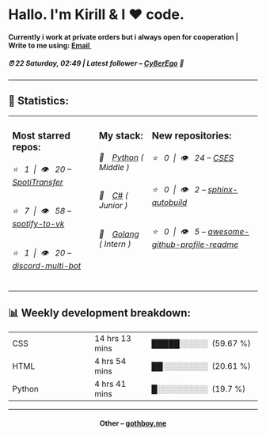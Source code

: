 
<h1>Hallo. I'm Kirill & I ❤️ code.</h1>
<h4>Currently i work at private orders but i always open for cooperation | Write to me using: <a href="mailto:git.xcaq@gmail.com">Email <img src="https://camo.githubusercontent.com/5bf17041186bbc591a286709593ee76baf2e4711/68747470733a2f2f6564656e742e6769746875622e696f2f537570657254696e7949636f6e732f696d616765732f7376672f676d61696c2e737667" width="10"></a></h4>
<h5>⏰ 22 Saturday, 02:49 | Latest follower – <a href="https://github.com/Cy8erEgo/" target="_blank">Cy8erEgo</a> 👋</h5>
<hr>
<h2>📝 Statistics: </h2>
<table>
  <tr>
    <td valign="top">
      <h3>Most starred repos: </h3>
            <h6>⭐️&nbsp;&nbsp;&nbsp;1&nbsp;&nbsp;|&nbsp;&nbsp;👁&nbsp;&nbsp;&nbsp;20 – <a href='https://github.com/xcaq/SpotiTransfer'>SpotiTransfer</a></h6> 
      <h6>⭐️&nbsp;&nbsp;&nbsp;7&nbsp;&nbsp;|&nbsp;&nbsp;👁&nbsp;&nbsp;&nbsp;58 – <a href='https://github.com/xcaq/spotify-to-vk'>spotify-to-vk</a></h6> 
      <h6>⭐️&nbsp;&nbsp;&nbsp;1&nbsp;&nbsp;|&nbsp;&nbsp;👁&nbsp;&nbsp;&nbsp;20 – <a href='https://github.com/xcaq/discord-multi-bot'>discord-multi-bot</a></h6> 
    </td>
    <td valign="top">
      <h3>My stack: </h3>
      <h6>📒&emsp;<a href="https://github.com/xcaq?tab=repositories&q=&type=&language=python">Python</a> ( Middle )</h6>
      <h6>📗&emsp;<a href="https://github.com/xcaq?tab=repositories&q=&type=&language=c%23">C#</a> ( Junior )</h6>
      <h6>📘&emsp;<a href="https://github.com/xcaq?tab=repositories&q=&type=&language=golang">Golang</a> ( Intern )</h6>
      </td>
     <td valign="top">
      <h3>New repositories: </h3>
           <h6>⭐️&nbsp;&nbsp;&nbsp;0&nbsp;&nbsp;|&nbsp;&nbsp;👁&nbsp;&nbsp;&nbsp;24 – <a href='https://github.com/xcaq/CSES'>CSES</a></h6> 
      <h6>⭐️&nbsp;&nbsp;&nbsp;0&nbsp;&nbsp;|&nbsp;&nbsp;👁&nbsp;&nbsp;&nbsp;2 – <a href='https://github.com/xcaq/sphinx-autobuild'>sphinx-autobuild</a></h6> 
      <h6>⭐️&nbsp;&nbsp;&nbsp;0&nbsp;&nbsp;|&nbsp;&nbsp;👁&nbsp;&nbsp;&nbsp;5 – <a href='https://github.com/xcaq/awesome-github-profile-readme'>awesome-github-profile-readme</a></h6> 
        </td>
  </tr>
</table>
<h2>📊 Weekly development breakdown: </h2>
<table>
                <tr>
                    <td width=215px;>
                        CSS
                    </td>
                    <td>
                        14 hrs 13 mins
                    </td>
                    <td>
                        █████░░░░░&nbsp;&nbsp;(59.67 %)
                    </td>
                </tr>
                <tr>
                    <td width=220px;>
                        HTML
                    </td>
                    <td width=145px;>
                        4 hrs 54 mins
                    </td>
                    <td width=230px;>
                        ██░░░░░░░░&nbsp;&nbsp;(20.61 %)
                    </td>
                </tr>
                <tr>
                    <td width=220px;>
                        Python
                    </td>
                    <td width=145px;>
                        4 hrs 41 mins
                    </td>
                    <td width=230px;>
                        █░░░░░░░░░&nbsp;&nbsp;(19.7 %)
                    </td>
                </tr></table>
<hr>
<h4 align="center">Other – <a href='http://gothboy.me' target="_blank">gothboy.me</a><h4>
    